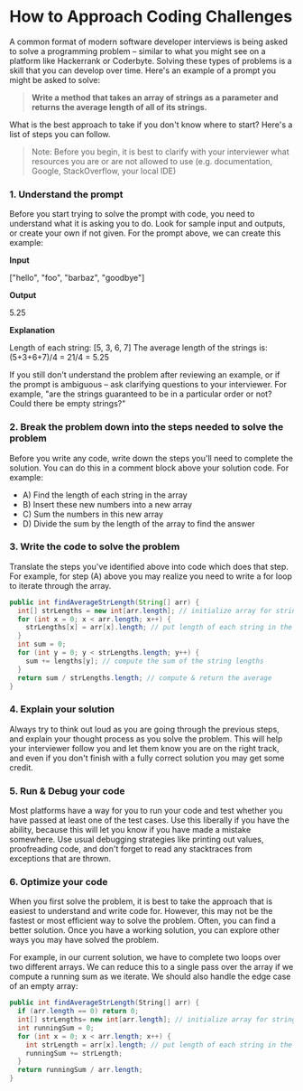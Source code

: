 # How to Approach Coding Challenges

A common format of modern software developer interviews is being asked to solve a programming problem – similar to what you might see on a platform like Hackerrank or Coderbyte. Solving these types of problems is a skill that you can develop over time. Here's an example of a prompt you might be asked to solve:

> **Write a method that takes an array of strings as a parameter and returns the average length of all of its strings.**

What is the best approach to take if you don't know where to start? Here's a list of steps you can follow.

> Note: Before you begin, it is best to clarify with your interviewer what resources you are or are not allowed to use (e.g. documentation, Google, StackOverflow, your local IDE)

### 1. Understand the prompt

Before you start trying to solve the prompt with code, you need to understand what it is asking you to do. Look for sample input and outputs, or create your own if not given. For the prompt above, we can create this example:

**Input**

["hello", "foo", "barbaz", "goodbye"]

**Output**

5.25

**Explanation**

Length of each string: [5, 3, 6, 7]
The average length of the strings is: (5+3+6+7)/4 = 21/4 = 5.25

If you still don't understand the problem after reviewing an example, or if the prompt is ambiguous – ask clarifying questions to your interviewer. For example, "are the strings guaranteed to be in a particular order or not? Could there be empty strings?"

### 2. Break the problem down into the steps needed to solve the problem

Before you write any code, write down the steps you'll need to complete the solution. You can do this in a comment block above your solution code. For example:

- A) Find the length of each string in the array
- B) Insert these new numbers into a new array
- C) Sum the numbers in this new array
- D) Divide the sum by the length of the array to find the answer

### 3. Write the code to solve the problem

Translate the steps you've identified above into code which does that step. For example, for step (A) above you may realize you need to write a for loop to iterate through the array.

```java
public int findAverageStrLength(String[] arr) { 
  int[] strLengths = new int[arr.length]; // initialize array for string lengths
  for (int x = 0; x < arr.length; x++) { 
    strLengths[x] = arr[x].length; // put length of each string in the new array
  } 
  int sum = 0;
  for (int y = 0; y < strLengths.length; y++) { 
    sum += lengths[y]; // compute the sum of the string lengths
  } 
  return sum / strLengths.length; // compute & return the average
}
```

### 4. Explain your solution

Always try to think out loud as you are going through the previous steps, and explain your thought process as you solve the problem. This will help your interviewer follow you and let them know you are on the right track, and even if you don't finish with a fully correct solution you may get some credit.

### 5. Run & Debug your code

Most platforms have a way for you to run your code and test whether you have passed at least one of the test cases. Use this liberally if you have the ability, because this will let you know if you have made a mistake somewhere. Use usual debugging strategies like printing out values, proofreading code, and don't forget to read any stacktraces from exceptions that are thrown.

### 6. Optimize your code

When you first solve the problem, it is best to take the approach that is easiest to understand and write code for. However, this may not be the fastest or most efficient way to solve the problem. Often, you can find a better solution. Once you have a working solution, you can explore other ways you may have solved the problem.

For example, in our current solution, we have to complete two loops over two different arrays. We can reduce this to a single pass over the array if we compute a running sum as we iterate. We should also handle the edge case of an empty array:
```C#
public int findAverageStrLength(String[] arr) {
  if (arr.length == 0) return 0;
  int[] strLengths= new int[arr.length]; // initialize array for string lengths
  int runningSum = 0;
  for (int x = 0; x < arr.length; x++) {
    int strLength = arr[x].length; // put length of each string in the new array
    runningSum += strLength;
  }
  return runningSum / arr.length;
}
```